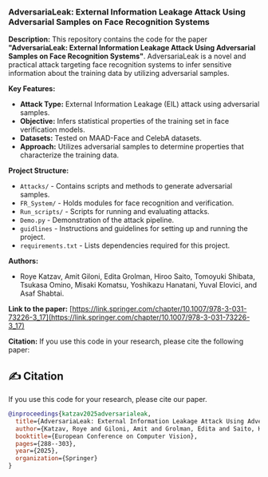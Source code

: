 <div align="left">

### AdversariaLeak: External Information Leakage Attack Using Adversarial Samples on Face Recognition Systems

**Description:**
This repository contains the code for the paper **"AdversariaLeak: External Information Leakage Attack Using Adversarial Samples on Face Recognition Systems"**. AdversariaLeak is a novel and practical attack targeting face recognition systems to infer sensitive information about the training data by utilizing adversarial samples.

**Key Features:**
- **Attack Type:** External Information Leakage (EIL) attack using adversarial samples.
- **Objective:** Infers statistical properties of the training set in face verification models.
- **Datasets:** Tested on MAAD-Face and CelebA datasets.
- **Approach:** Utilizes adversarial samples to determine properties that characterize the training data.

**Project Structure:**
- `Attacks/` - Contains scripts and methods to generate adversarial samples.
- `FR_System/` - Holds modules for face recognition and verification.
- `Run_scripts/` - Scripts for running and evaluating attacks.
- `Demo.py` - Demonstration of the attack pipeline.
- `guidlines` - Instructions and guidelines for setting up and running the project.
- `requirements.txt` - Lists dependencies required for this project.

**Authors:**
- Roye Katzav, Amit Giloni, Edita Grolman, Hiroo Saito, Tomoyuki Shibata, Tsukasa Omino, Misaki Komatsu, Yoshikazu Hanatani, Yuval Elovici, and Asaf Shabtai.

**Link to the paper:**
[https://link.springer.com/chapter/10.1007/978-3-031-73226-3_17](https://link.springer.com/chapter/10.1007/978-3-031-73226-3_17)

**Citation:**
If you use this code in your research, please cite the following paper:

## ✍️ Citation

If you use this code for your research, please cite our paper.

```bibtex
@inproceedings{katzav2025adversarialeak,
  title={AdversariaLeak: External Information Leakage Attack Using Adversarial Samples on Face Recognition Systems},
  author={Katzav, Roye and Giloni, Amit and Grolman, Edita and Saito, Hiroo and Shibata, Tomoyuki and Omino, Tsukasa and Komatsu, Misaki and Hanatani, Yoshikazu and Elovici, Yuval and Shabtai, Asaf},
  booktitle={European Conference on Computer Vision},
  pages={288--303},
  year={2025},
  organization={Springer}
}
